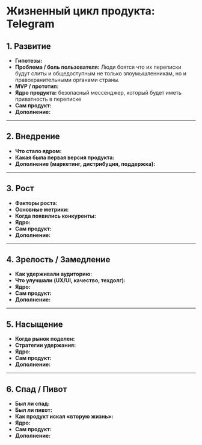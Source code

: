 # Жизненный цикл продукта: Telegram

## 1. Развитие
- **Гипотезы:**  
- **Проблема / боль пользователя:**  Люди боятся что их переписки будут слиты и общедоступным не только злоумышленникам, но и правохранительными органами страны.
- **MVP / прототип:**  
- **Ядро продукта:** безопасный мессенджер, который будет иметь приватность в переписке
- **Сам продукт:**  
- **Дополнение:**  

---

## 2. Внедрение
- **Что стало ядром:**  
- **Какая была первая версия продукта:**  
- **Дополнение (маркетинг, дистрибуция, поддержка):**  

---

## 3. Рост
- **Факторы роста:**  
- **Основные метрики:**  
- **Когда появились конкуренты:**  
- **Ядро:**  
- **Сам продукт:**  
- **Дополнение:**  

---

## 4. Зрелость / Замедление
- **Как удерживали аудиторию:**  
- **Что улучшали (UX/UI, качество, техдолг):**  
- **Ядро:**  
- **Сам продукт:**  
- **Дополнение:**  

---

## 5. Насыщение
- **Когда рынок поделен:**  
- **Стратегии удержания:**  
- **Ядро:**  
- **Сам продукт:**  
- **Дополнение:**  

---

## 6. Спад / Пивот
- **Был ли спад:**  
- **Был ли пивот:**  
- **Как продукт искал «вторую жизнь»:**  
- **Ядро:**  
- **Сам продукт:**  
- **Дополнение:**  
